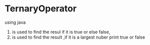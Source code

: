 # TernaryOperator
using java
1) is used to find the resul if it is true or else false,
2) is used to find the result ,if it is a largest nuber print true or false
